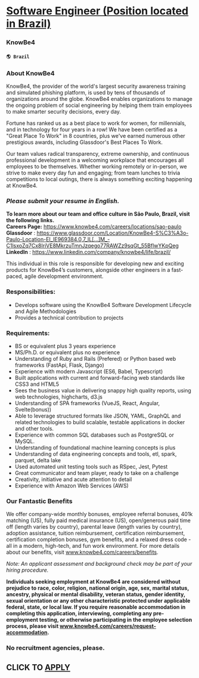 # [Software Engineer (Position located in Brazil)](https://www.remotewlb.com/apply/software-engineer-position-located-in-brazil)  
### KnowBe4  
#### `🌎 Brazil`  

### About KnowBe4

KnowBe4, the provider of the world's largest security awareness training and simulated phishing platform, is used by tens of thousands of organizations around the globe. KnowBe4 enables organizations to manage the ongoing problem of social engineering by helping them train employees to make smarter security decisions, every day.

Fortune has ranked us as a best place to work for women, for millennials, and in technology for four years in a row! We have been certified as a "Great Place To Work" in 8 countries, plus we've earned numerous other prestigious awards, including Glassdoor's Best Places To Work.

Our team values radical transparency, extreme ownership, and continuous professional development in a welcoming workplace that encourages all employees to be themselves. Whether working remotely or in-person, we strive to make every day fun and engaging; from team lunches to trivia competitions to local outings, there is always something exciting happening at KnowBe4.

###  _Please submit your resume in English._

 **To learn more about our team and office culture in São Paulo, Brazil, visit the following links.**  
 **Careers Page:** https://www.knowbe4.com/careers/locations/sao-paulo  
 **Glassdoor** : https://www.glassdoor.com/Location/KnowBe4-S%C3%A3o-Paulo-Location-EI_IE969384.0,7_IL[…]M_-C1lsxoZq7Cx8IriVE8MkrzuTmnJzqego77RAWZz9sqGt_55BflwYKpQeg  
 **LinkedIn** : https://www.linkedin.com/company/knowbe4/life/brazil/

This individual in this role is responsible for developing new and exciting products for KnowBe4’s customers, alongside other engineers in a fast-paced, agile development environment.

### Responsibilities:

  * Develops software using the KnowBe4 Software Development Lifecycle and Agile Methodologies
  * Provides a technical contribution to projects

### Requirements:

  * BS or equivalent plus 3 years experience
  * MS/Ph.D. or equivalent plus no experience
  * Understanding of Ruby and Rails (Prefered) or Python based web frameworks (FastApi, Flask, Django)
  * Experience with modern Javascript (ES6, Babel, Typescript)
  * Built applications with current and forward-facing web standards like CSS3 and HTML5
  * Sees the business value in delivering snappy high quality reports, using web technologies, highcharts, d3.js
  * Understanding of SPA frameworks (VueJS, React, Angular, Svelte(bonus))
  * Able to leverage structured formats like JSON, YAML, GraphQL and related technologies to build scalable, testable applications in docker and other tools.
  * Experience with common SQL databases such as PostgreSQL or MySQL.
  * Understanding of foundational machine learning concepts is plus
  * Understanding of data engineering concepts and tools, etl, spark, parquet, delta lake
  * Used automated unit testing tools such as RSpec, Jest, Pytest
  * Great communicator and team player, ready to take on a challenge
  * Creativity, initiative and acute attention to detail
  * Experience with Amazon Web Services (AWS)

### Our Fantastic Benefits

We offer company-wide monthly bonuses, employee referral bonuses, 401k matching (US), fully paid medical insurance (US), open/generous paid time off (length varies by country), parental leave (length varies by country), adoption assistance, tuition reimbursement, certification reimbursement, certification completion bonuses, gym benefits, and a relaxed dress code - all in a modern, high-tech, and fun work environment. For more details about our benefits, visit www.knowbe4.com/careers/benefits.

 _Note: An applicant assessment and background check may be part of your hiring procedure._

 **Individuals seeking employment at KnowBe4 are considered without prejudice to race, color, religion, national origin, age, sex, marital status, ancestry, physical or mental disability, veteran status, gender identity, sexual orientation or any other characteristic protected under applicable federal, state, or local law. If you require reasonable accommodation in completing this application, interviewing, completing any pre-employment testing, or otherwise participating in the employee selection process, please visit www.knowbe4.com/careers/request-accommodation.**

### No recruitment agencies, please.

  
## CLICK TO [APPLY](https://www.remotewlb.com/apply/software-engineer-position-located-in-brazil)

